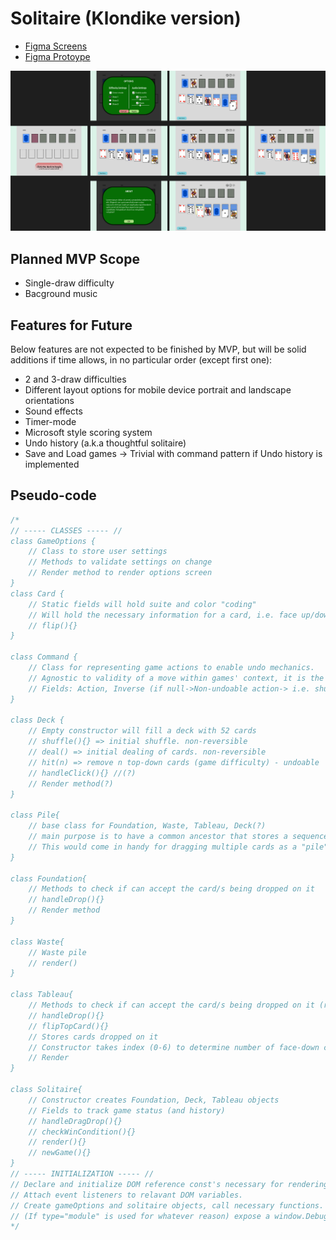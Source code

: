 # Solitaire (Klondike version)

+ [Figma Screens](https://www.figma.com/file/XcEostiwFMu5KNMkTEz4SB/Solitaire-(Klondike)-Browser-Game?type=design&node-id=0%3A1&mode=design&t=e1NEC8xCsmlnMaf9-1)
+ [Figma Protoype](https://www.figma.com/proto/XcEostiwFMu5KNMkTEz4SB/Solitaire-(Klondike)-Browser-Game?type=design&node-id=14-2&t=q113tvyCC0scQbAE-1&scaling=scale-down&page-id=0%3A1&starting-point-node-id=14%3A2&mode=design)

![screen designs](./Solitaire(Klondike)-Browser-Game.png)
## Planned MVP Scope
+ Single-draw difficulty
+ Bacground music
## Features for Future
Below features are not expected to be finished by MVP, but will be solid additions if time allows, in no particular order (except first one):
+ 2 and 3-draw difficulties
+ Different layout options for mobile device portrait and landscape orientations
+ Sound effects
+ Timer-mode
+ Microsoft style scoring system
+ Undo history (a.k.a thoughtful solitaire)
+ Save and Load games -> Trivial with command pattern if Undo history is implemented
## Pseudo-code
```javascript
/*
// ----- CLASSES ----- //
class GameOptions {
    // Class to store user settings
    // Methods to validate settings on change
    // Render method to render options screen
}
class Card {
    // Static fields will hold suite and color "coding"
    // Will hold the necessary information for a card, i.e. face up/down, value, suite
    // flip(){}
}

class Command {
    // Class for representing game actions to enable undo mechanics.
    // Agnostic to validity of a move within games' context, it is the creating classes responsiblity to ensure a stored move is valid
    // Fields: Action, Inverse (if null->Non-undoable action-> i.e. shuffle and deal which should only be done when beginning a new game, doesn't make sense to have these undoable as that would mean beginning a new game)
}

class Deck {
    // Empty constructor will fill a deck with 52 cards
    // shuffle(){} => initial shuffle. non-reversible
    // deal() => initial dealing of cards. non-reversible
    // hit(n) => remove n top-down cards (game difficulty) - undoable
    // handleClick(){} //(?)
    // Render method(?)
}

class Pile{
    // base class for Foundation, Waste, Tableau, Deck(?)
    // main purpose is to have a common ancestor that stores a sequence of cards
    // This would come in handy for dragging multiple cards as a "pile" as well?
}

class Foundation{
    // Methods to check if can accept the card/s being dropped on it
    // handleDrop(){}
    // Render method
}

class Waste{
    // Waste pile
    // render()
}

class Tableau{
    // Methods to check if can accept the card/s being dropped on it (reverse of foundation)
    // handleDrop(){}
    // flipTopCard(){}
    // Stores cards dropped on it
    // Constructor takes index (0-6) to determine number of face-down cards on beginning
    // Render
}

class Solitaire{
    // Constructor creates Foundation, Deck, Tableau objects
    // Fields to track game status (and history)
    // handleDragDrop(){}
    // checkWinCondition(){}
    // render(){}
    // newGame(){}
}
// ----- INITIALIZATION ----- //
// Declare and initialize DOM reference const's necessary for rendering of above objects
// Attach event listeners to relavant DOM variables.
// Create gameOptions and solitaire objects, call necessary functions.
// (If type="module" is used for whatever reason) expose a window.DebuggingObject to contain any functions and variables needed to interact from console
*/
```
